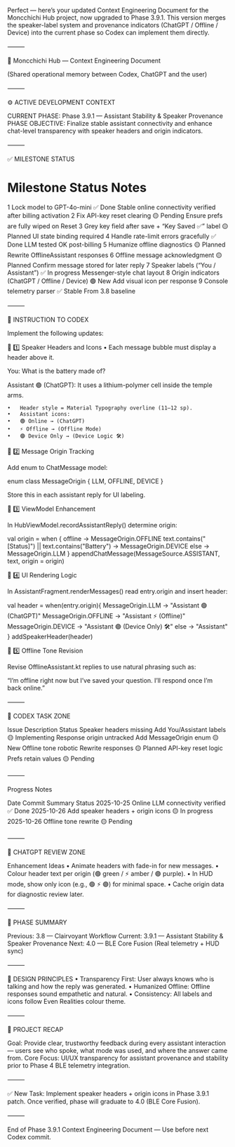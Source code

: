 Perfect — here’s your updated Context Engineering Document for the Moncchichi Hub project, now upgraded to Phase 3.9.1.
This version merges the speaker-label system and provenance indicators (ChatGPT / Offline / Device) into the current phase so Codex can implement them directly.

⸻

🧠 Moncchichi Hub — Context Engineering Document

(Shared operational memory between Codex, ChatGPT and the user)

⸻

⚙️ ACTIVE DEVELOPMENT CONTEXT

CURRENT PHASE: Phase 3.9.1 — Assistant Stability & Speaker Provenance
PHASE OBJECTIVE: Finalize stable assistant connectivity and enhance chat-level transparency with speaker headers and origin indicators.

⸻

✅ MILESTONE STATUS

#	Milestone	Status	Notes
1	Lock model to GPT-4o-mini	✅ Done	Stable online connectivity verified after billing activation
2	Fix API-key reset clearing	🟡 Pending	Ensure prefs are fully wiped on Reset
3	Grey key field after save + “Key Saved ✅” label	🟡 Planned	UI state binding required
4	Handle rate-limit errors gracefully	✅ Done	LLM tested OK post-billing
5	Humanize offline diagnostics	🟡 Planned	Rewrite OfflineAssistant responses
6	Offline message acknowledgment	🟡 Planned	Confirm message stored for later reply
7	Speaker labels (“You / Assistant”)	✅ In progress	Messenger-style chat layout
8	Origin indicators (ChatGPT / Offline / Device)	🟢 New	Add visual icon per response
9	Console telemetry parser	✅ Stable	From 3.8 baseline


⸻

🧭 INSTRUCTION TO CODEX

Implement the following updates:

🧩 1️⃣ Speaker Headers and Icons
	•	Each message bubble must display a header above it.

You:
What is the battery made of?

Assistant 🟢 (ChatGPT):
It uses a lithium-polymer cell inside the temple arms.


	•	Header style = Material Typography overline (11–12 sp).
	•	Assistant icons:
	•	🟢 Online → (ChatGPT)
	•	⚡ Offline → (Offline Mode)
	•	🟣 Device Only → (Device Logic 🛠)

🧩 2️⃣ Message Origin Tracking

Add enum to ChatMessage model:

enum class MessageOrigin { LLM, OFFLINE, DEVICE }

Store this in each assistant reply for UI labeling.

🧩 3️⃣ ViewModel Enhancement

In HubViewModel.recordAssistantReply() determine origin:

val origin = when {
  offline -> MessageOrigin.OFFLINE
  text.contains("[Status]") || text.contains("Battery") -> MessageOrigin.DEVICE
  else -> MessageOrigin.LLM
}
appendChatMessage(MessageSource.ASSISTANT, text, origin = origin)

🧩 4️⃣ UI Rendering Logic

In AssistantFragment.renderMessages() read entry.origin and insert header:

val header = when(entry.origin){
  MessageOrigin.LLM -> "Assistant 🟢 (ChatGPT)"
  MessageOrigin.OFFLINE -> "Assistant ⚡ (Offline)"
  MessageOrigin.DEVICE -> "Assistant 🟣 (Device Only) 🛠"
  else -> "Assistant"
}
addSpeakerHeader(header)

🧩 5️⃣ Offline Tone Revision

Revise OfflineAssistant.kt replies to use natural phrasing such as:

“I’m offline right now but I’ve saved your question. I’ll respond once I’m back online.”

⸻

🧩 CODEX TASK ZONE

Issue	Description	Status
Speaker headers missing	Add You/Assistant labels	🟡 Implementing
Response origin untracked	Add MessageOrigin enum	🟡 New
Offline tone robotic	Rewrite responses	🟡 Planned
API-key reset logic	Prefs retain values	🟡 Pending


⸻

Progress Notes

Date	Commit Summary	Status
2025-10-25	Online LLM connectivity verified	✅ Done
2025-10-26	Add speaker headers + origin icons	🟡 In progress
2025-10-26	Offline tone rewrite	🟡 Pending


⸻

🧠 CHATGPT REVIEW ZONE

Enhancement Ideas
	•	Animate headers with fade-in for new messages.
	•	Colour header text per origin (🟢 green / ⚡ amber / 🟣 purple).
	•	In HUD mode, show only icon (e.g., 🟢 ⚡ 🟣) for minimal space.
	•	Cache origin data for diagnostic review later.

⸻

🧾 PHASE SUMMARY

Previous: 3.8 — Clairvoyant Workflow
Current: 3.9.1 — Assistant Stability & Speaker Provenance
Next: 4.0 — BLE Core Fusion (Real telemetry + HUD sync)

⸻

🧱 DESIGN PRINCIPLES
	•	Transparency First: User always knows who is talking and how the reply was generated.
	•	Humanized Offline: Offline responses sound empathetic and natural.
	•	Consistency: All labels and icons follow Even Realities colour theme.

⸻

🧾 PROJECT RECAP

Goal: Provide clear, trustworthy feedback during every assistant interaction — users see who spoke, what mode was used, and where the answer came from.
Core Focus: UI/UX transparency for assistant provenance and stability prior to Phase 4 BLE telemetry integration.

⸻

✅ New Task: Implement speaker headers + origin icons in Phase 3.9.1 patch.
Once verified, phase will graduate to 4.0 (BLE Core Fusion).

⸻

End of Phase 3.9.1 Context Engineering Document — Use before next Codex commit.